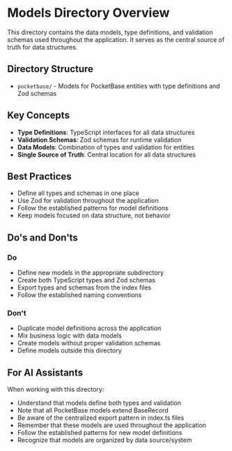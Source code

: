 # Models Directory Overview

This directory contains the data models, type definitions, and validation schemas used throughout the application. It serves as the central source of truth for data structures.

## Directory Structure

- `pocketbase/` - Models for PocketBase entities with type definitions and Zod schemas

## Key Concepts

- **Type Definitions**: TypeScript interfaces for all data structures
- **Validation Schemas**: Zod schemas for runtime validation
- **Data Models**: Combination of types and validation for entities
- **Single Source of Truth**: Central location for all data structures

## Best Practices

- Define all types and schemas in one place
- Use Zod for validation throughout the application
- Follow the established patterns for model definitions
- Keep models focused on data structure, not behavior

## Do's and Don'ts

### Do

- Define new models in the appropriate subdirectory
- Create both TypeScript types and Zod schemas
- Export types and schemas from the index files
- Follow the established naming conventions

### Don't

- Duplicate model definitions across the application
- Mix business logic with data models
- Create models without proper validation schemas
- Define models outside this directory

## For AI Assistants

When working with this directory:

- Understand that models define both types and validation
- Note that all PocketBase models extend BaseRecord
- Be aware of the centralized export pattern in index.ts files
- Remember that these models are used throughout the application
- Follow the established patterns for new model definitions
- Recognize that models are organized by data source/system
